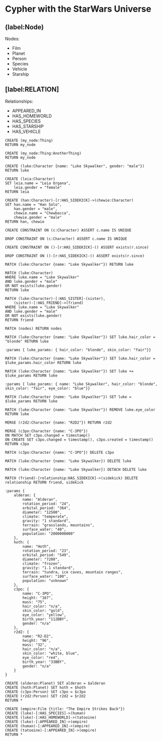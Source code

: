 # Cypher with the StarWars Universe

## (label:Node)

Nodes:

- Film
- Planet
- Person
- Species
- Vehicle
- Starship

## [label:RELATION]

Relationships:

- APPEARED_IN
- HAS_HOMEWORLD
- HAS_SPECIES
- HAS_STARSHIP
- HAS_VEHICLE

```cypher
CREATE (my_node:Thing)
RETURN my_node
```

```cypher
CREATE (my_node:Thing:AnotherThing)
RETURN my_node
```

```cypher
CREATE (luke:Character {name: "Luke Skywalker", gender: "male"}) RETURN luke
```

```cypher
CREATE (leia:Character)
SET leia.name = "Leia Organa",
    leia.gender = "female"
RETURN leia
```

```cypher
CREATE (han:Character)-[r:HAS_SIDEKICK]->(chewie:Character)
SET han.name = "Han Solo",
    han.gender = "male",
    chewie.name = "Chewbacca",
    chewie.gender = "male"
RETURN han, chewie
```

```cypher
CREATE CONSTRAINT ON (c:Character) ASSERT c.name IS UNIQUE
```

```cypher
DROP CONSTRAINT ON (c:Character) ASSERT c.name IS UNIQUE
```

```cypher
CREATE CONSTRAINT ON ()-[r:HAS_SIDEKICK]-() ASSERT exists(r.since)
```

```cypher
DROP CONSTRAINT ON ()-[r:HAS_SIDEKICK]-() ASSERT exists(r.since)
```

```cypher
MATCH (luke:Character {name: "Luke Skywalker"}) RETURN luke
```

```cypher
MATCH (luke:Character) 
WHERE luke.name = "Luke Skywalker"
AND luke.gender = "male"
OR NOT exists(luke.gender)
RETURN luke
```

```cypher
MATCH (luke:Character)-[:HAS_SISTER]-(sister),
    (sister)-[:HAS_FRIEND]->(friend)
WHERE luke.name = "Luke Skywalker"
AND luke.gender = "male"
OR NOT exists(luke.gender)
RETURN friend
```

```cypher
MATCH (nodes) RETURN nodes
```

```cypher
MATCH (luke:Character {name: "Luke Skywalker"}) SET luke.hair_color = "blonde" RETURN luke
```

```cypher
:params { luke_params: { hair_color: "blonde", skin_color: "fair"}}
```

```cypher
MATCH (luke:Character {name: "Luke Skywalker"}) SET luke.hair_color = $luke_params.hair_color RETURN luke
```

```cypher
MATCH (luke:Character {name: "Luke Skywalker"}) SET luke += $luke_params RETURN luke
```

```cypher
:params { luke_params: { name: "Luke Skywalker", hair_color: "blonde", skin_color: "fair", eye_color: "blue"}}
```

```cypher
MATCH (luke:Character {name: "Luke Skywalker"}) SET luke = $luke_params RETURN luke
```

```cypher
MATCH (luke:Character {name: "Luke Skywalker"}) REMOVE luke.eye_color RETURN luke
```

```cypher
MERGE (r2d2:Character {name: "R2D2"}) RETURN r2d2
```

```cypher
MERGE (c3po:Character {name: "C-3PO"}) 
ON MATCH SET c3po.changed = timestamp()
ON CREATE SET c3po.changed = timestamp(), c3po.created = timestamp()
RETURN c3po
```

```cypher
MATCH (c3po:Character {name: "C-3PO"}) DELETE c3po
```

```cypher
MATCH (luke:Character {name: "Luke Skywalker}) DELETE luke
```

```cypher
MATCH (luke:Character {name: "Luke Skywalker}) DETACH DELETE luke
```

```cypher
MATCH (friend)-[relationship:HAS_SIDEKICK]->(sidekick) DELETE relationship RETURN friend, sidekick
```

```cypher
:params {
    alderan: {
        name: "Alderan",
        rotation_period: "24",
        orbital_period: "364",
        diameter: "12500",
        climate: "temperate",
        gravity: "1 standard",
        terrain: "grasslands, mountains",
        surface_water: "40",
        population: "2000000000"
    },
    hoth: {
        name: "Hoth",
        rotation_period: "23",
        orbital_period: "549",
        diameter: "7200",
        climate: "frozen",
        gravity: "1.1 standard",
        terrain: "tundra, ice caves, mountain ranges",
        surface_water: "100",
        population: "unknown"
    },
    c3po: {
        name: "C-3PO",
        height: "167",
        mass: "75",
        hair_color: "n/a",
        skin_color: "gold",
        eye_color: "yellow",
        birth_year: "112BBY",
        gender: "n/a"
    },
    r2d2: {
        name: "R2-D2",
        height: "96",
        mass: "32",
        hair_color: "n/a",
        skin_color: "white, blue",
        eye_color: "red",
        birth_year: "33BBY",
        gender: "n/a"
    }
}
```

```cypher
CREATE (alderan:Planet) SET alderan = $alderan
CREATE (hoth:Planet) SET hoth = $hoth
CREATE (c3po:Person) SET c3po = $c3po
CREATE (r2d2:Person) SET r2d2 = $r2d2
RETURN *
```

```cypher
CREATE (empire:Film {title: "The Empire Strikes Back"})
CREATE (luke)-[:HAS_SPECIES]->(human)
CREATE (luke)-[:HAS_HOMEWORLD]->(tatooine)
CREATE (luke)-[:APPEARED_IN]->(empire)
CREATE (human)-[:APPEARED_IN]->(empire)
CREATE (tatooine)-[:APPEARED_IN]->(empire)
RETURN *
```
